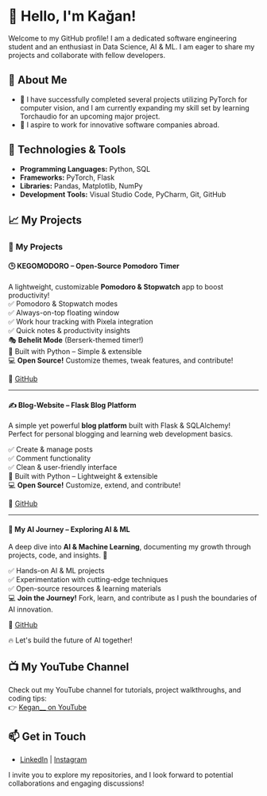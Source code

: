 # 👋 Hello, I'm Kağan!  

Welcome to my GitHub profile! I am a dedicated software engineering student and an enthusiast in Data Science, AI & ML. I am eager to share my projects and collaborate with fellow developers.  

## 🚀 About Me  
- 🌱 I have successfully completed several projects utilizing PyTorch for computer vision, and I am currently expanding my skill set by learning Torchaudio for an upcoming major project.  
- 💼 I aspire to work for innovative software companies abroad.  

## 🔧 Technologies & Tools  
- **Programming Languages:** Python, SQL  
- **Frameworks:** PyTorch, Flask  
- **Libraries:** Pandas, Matplotlib, NumPy  
- **Development Tools:** Visual Studio Code, PyCharm, Git, GitHub  

## 📈 My Projects  
### 🚀 **My Projects**  

#### 🕒 **KEGOMODORO – Open-Source Pomodoro Timer**  
A lightweight, customizable **Pomodoro & Stopwatch** app to boost productivity!  
✅ Pomodoro & Stopwatch modes  
✅ Always-on-top floating window  
✅ Work hour tracking with Pixela integration  
✅ Quick notes & productivity insights  
🎭 **Behelit Mode** (Berserk-themed timer!)  
🐍 Built with Python – Simple & extensible  
💻 **Open Source!** Customize themes, tweak features, and contribute!  

🔗 [GitHub](https://github.com/Kagankakao/KEGOMODORO)  

---  

#### ✍️ **Blog-Website – Flask Blog Platform**  
A simple yet powerful **blog platform** built with Flask & SQLAlchemy!  
Perfect for personal blogging and learning web development basics.  

✅ Create & manage posts  
✅ Comment functionality  
✅ Clean & user-friendly interface  
🐍 Built with Python – Lightweight & extensible  
💻 **Open Source!** Customize, extend, and contribute!  

🔗 [GitHub](https://github.com/Kagankakao/My-Website)  

---  

#### 🤖 **My AI Journey – Exploring AI & ML**  
A deep dive into **AI & Machine Learning**, documenting my growth through projects, code, and insights. 🚀  

✅ Hands-on AI & ML projects  
✅ Experimentation with cutting-edge techniques  
✅ Open-source resources & learning materials  
💻 **Join the Journey!** Fork, learn, and contribute as I push the boundaries of AI innovation.  

🔗 [GitHub](https://github.com/Kagankakao/My-AI-Journey)  

🔥 Let's build the future of AI together!

## 📺 My YouTube Channel  
Check out my YouTube channel for tutorials, project walkthroughs, and coding tips:  
👉 [Kegan__ on YouTube](https://www.youtube.com/@Kegan__)  

## 📫 Get in Touch  
- [LinkedIn](https://www.linkedin.com/in/ka%C4%9Fan-ar%C4%B1ba%C5%9F-b8a8b6214/) | [Instagram](https://www.instagram.com/aribaskagan/)  

I invite you to explore my repositories, and I look forward to potential collaborations and engaging discussions!  

